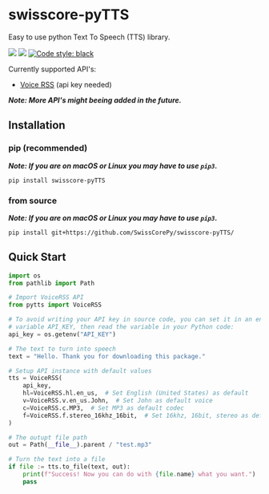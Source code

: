 # swisscore-pyTTS
Easy to use python Text To Speech (TTS) library.

<a href="https://pypi.org/project/swisscore-pyTTS"><img src="https://img.shields.io/pypi/v/swisscore-pyTTS.svg"></a>
<a href="https://pypi.org/project/swisscore-pyTTS"><img src="https://img.shields.io/pypi/pyversions/swisscore-pyTTS.svg"></a>
<a href="https://github.com/psf/black"><img alt="Code style: black" src="https://img.shields.io/badge/code%20style-black-000000.svg"></a>

Currently supported API's:
* <a href="https://www.voicerss.org/api/">Voice RSS</a> (api key needed)

***Note: More API's might beeing added in the future.***

## Installation
### pip (recommended)
***Note: If you are on macOS or Linux you may have to use `pip3`.***
```
pip install swisscore-pyTTS
```
### from source
***Note: If you are on macOS or Linux you may have to use `pip3`.***
```
pip install git+https://github.com/SwissCorePy/swisscore-pyTTS/
```

## Quick Start
```python
import os
from pathlib import Path

# Import VoiceRSS API
from pytts import VoiceRSS

# To avoid writing your API key in source code, you can set it in an environment
# variable API_KEY, then read the variable in your Python code:
api_key = os.getenv("API_KEY")

# The text to turn into speech
text = "Hello. Thank you for downloading this package."

# Setup API instance with default values
tts = VoiceRSS(
    api_key,
    hl=VoiceRSS.hl.en_us,  # Set English (United States) as default
    v=VoiceRSS.v.en_us.John,  # Set John as default voice
    c=VoiceRSS.c.MP3,  # Set MP3 as default codec
    f=VoiceRSS.f.stereo_16khz_16bit,  # Set 16khz, 16bit, stereo as default
)

# The outupt file path
out = Path(__file__).parent / "test.mp3"

# Turn the text into a file
if file := tts.to_file(text, out):
    print(f"Success! Now you can do with {file.name} what you want.")
    pass

```

